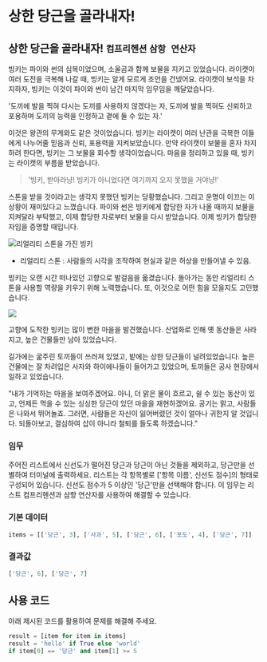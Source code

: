 # 상한 당근을 골라내자!

## 상한 당근을 골라내자! `컴프리헨션` `삼항 연산자`

빙키는 파이와 썬의 심복이었으며, 소울곰과 함께 보물을 지키고 있었습니다. 라이캣이 여러 도전을 극복해 나갈 때, 빙키는 알게 모르게 조언을 건넸어요. 라이캣이 보석을 차지하자, 빙키는 이것이 파이와 썬이 남긴 마지막 임무임을 깨달았습니다.

'도끼에 발을 찍혀 다시는 도끼를 사용하지 않겠다는 자, 도끼에 발을 찍혀도 신뢰하고 포용하며 도끼의 능력을 인정하고 곁에 둘 수 있는 자.'

이것은 왕관의 무게와도 같은 것이었습니다. 빙키는 라이캣이 여러 난관을 극복한 이들에게 나누어줄 믿음과 신뢰, 포용력을 지켜보았습니다. 만약 라이캣이 보물을 혼자 차지하려 한다면, 빙키는 그 보물을 회수할 생각이었습니다. 마음을 정리하고 있을 때, 빙키는 라이캣의 부름을 받았습니다. 

> '빙키, 받아라냥! 빙키가 아니었다면 여기까지 오지 못했을 거야냥!'

스톤을 받을 것이라고는 생각지 못했던 빙키는 당황했습니다. 그리고 운명이 이끄는 이 상황이 재미있다고 느꼈습니다. 파이와 썬은 빙키에게 합당한 자가 나올 때까지 보물을 지켜달라 부탁했고, 이제 합당한 자로부터 보물을 다시 받았습니다. 이제 빙키가 합당한 자임을 증명할 때입니다.

![리얼리티 스톤을 가진 빙키](18_1.webp)

* 리얼리티 스톤 : 사람들의 시각을 조작하여 현실과 같은 허상을 만들어낼 수 있음.

빙키는 오랜 시간 떠나있던 고향으로 발걸음을 옮겼습니다. 돌아가는 동안 리얼리티 스톤을 사용할 역량을 키우기 위해 노력했습니다. 또, 이것으로 어떤 힘을 모을지도 고민했습니다.

![](18_2.webp)

고향에 도착한 빙키는 많이 변한 마을을 발견했습니다. 산업화로 인해 옛 동산들은 사라지고, 높은 건물들만 남아 있었습니다.

길가에는 굶주린 토끼들이 쓰러져 있었고, 밭에는 상한 당근들이 널려있었습니다. 높은 건물에는 잘 차려입은 사자와 하이에나들이 들어가고 있었으며, 토끼들은 공사 현장에서 일하고 있었습니다.

"내가 기억하는 마을을 보여주겠어요. 아니, 더 맑은 물이 흐르고, 쉴 수 있는 동산이 있고, 언제든 먹을 수 있는 싱싱한 당근이 있던 마을을 재현하겠어요. 공기는 맑고, 사람들은 나와서 뛰어놀죠. 그러면, 사람들은 자신이 잃어버렸던 것이 얼마나 귀한지 알 것입니다. 되돌아보고, 결심하여 삽이 아니라 철퇴를 들도록 하겠습니다."

### 임무
주어진 리스트에서 신선도가 떨어진 당근과 당근이 아닌 것들을 제외하고, 당근만을 선별하여 터미널에 출력하세요. 리스트는 각 항목별로 ['항목 이름', 신선도 점수]의 형태로 구성되어 있습니다. 신선도 점수가 5 이상인 '당근'만을 선택해야 합니다. 이 임무는 리스트 컴프리헨션과 삼항 연산자를 사용하여 해결할 수 있습니다.

### 기본 데이터
```python
items = [['당근', 3], ['사과', 5], ['당근', 6], ['포도', 4], ['당근', 7]]
```

### 결과값
```python
['당근', 6], ['당근', 7]
```

## 사용 코드
아래 제시된 코드를 활용하여 문제를 해결해 주세요.

```python
result = [item for item in items]
result = 'hello' if True else 'world'
if item[0] == '당근' and item[1] >= 5
```
